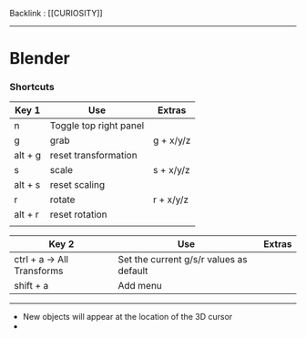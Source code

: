 Backlink : [[CURIOSITY]]

---

# Blender 

### Shortcuts
| Key 1   | Use                    | Extras    |
| ------- | ---------------------- | --------- |
| n       | Toggle top right panel |           |
| g       | grab                   | g + x/y/z |
| alt + g | reset transformation   |           |
| s       | scale                  | s + x/y/z |
| alt + s | reset scaling          |           |
| r       | rotate                 | r + x/y/z |
| alt + r | reset rotation         |           |
|         |                        |           |

| Key 2                      | Use                                     | Extras |
| -------------------------- | --------------------------------------- | ------ |
| ctrl + a -> All Transforms | Set the current g/s/r values as default |        |
| shift + a                  | Add menu                                |        |

---

- New objects will appear at the location of the 3D cursor
- 